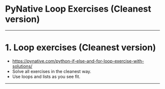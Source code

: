 # PyNative Loop Exercises (Cleanest version)
-------------------------------------------------------------------------------

# 1. Loop exercises (Cleanest version)
- https://pynative.com/python-if-else-and-for-loop-exercise-with-solutions/
- Solve all exercises in the cleanest way.
- Use loops and lists as you see fit.

-------------------------------------------------------------------------------

